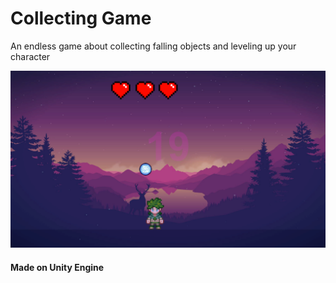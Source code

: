 # Collecting Game
An endless game about collecting falling objects 
and leveling up your character

![Game Screenshot](colgame_screen_1.png)

#### Made on Unity Engine
